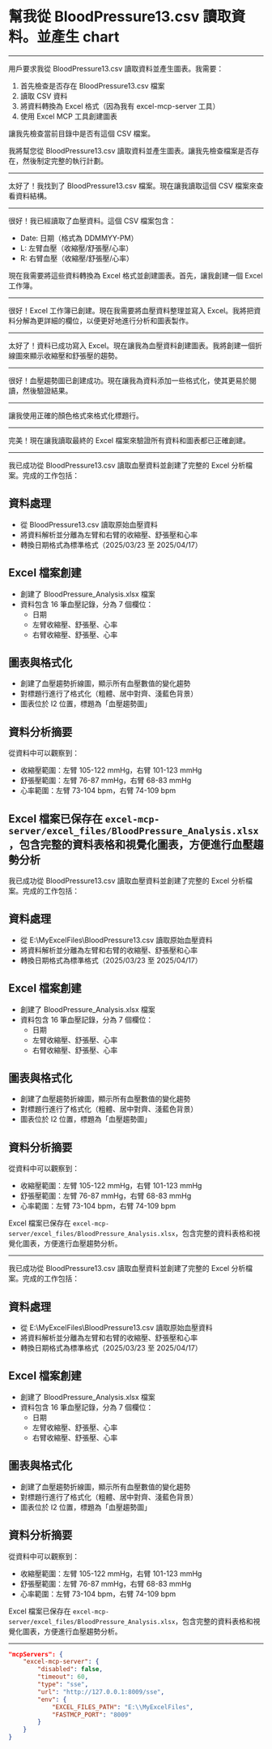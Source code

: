 # 幫我從 BloodPressure13.csv 讀取資料。並產生 chart

---
用戶要求我從 BloodPressure13.csv 讀取資料並產生圖表。我需要：

1. 首先檢查是否存在 BloodPressure13.csv 檔案
2. 讀取 CSV 資料
3. 將資料轉換為 Excel 格式（因為我有 excel-mcp-server 工具）
4. 使用 Excel MCP 工具創建圖表

讓我先檢查當前目錄中是否有這個 CSV 檔案。

我將幫您從 BloodPressure13.csv 讀取資料並產生圖表。讓我先檢查檔案是否存在，然後制定完整的執行計劃。

---
太好了！我找到了 BloodPressure13.csv 檔案。現在讓我讀取這個 CSV 檔案來查看資料結構。

---
很好！我已經讀取了血壓資料。這個 CSV 檔案包含：
- Date: 日期（格式為 DDMMYY-PM）
- L: 左臂血壓（收縮壓/舒張壓/心率）
- R: 右臂血壓（收縮壓/舒張壓/心率）

現在我需要將這些資料轉換為 Excel 格式並創建圖表。首先，讓我創建一個 Excel 工作簿。

---
很好！Excel 工作簿已創建。現在我需要將血壓資料整理並寫入 Excel。我將把資料分解為更詳細的欄位，以便更好地進行分析和圖表製作。

---
太好了！資料已成功寫入 Excel。現在讓我為血壓資料創建圖表。我將創建一個折線圖來顯示收縮壓和舒張壓的趨勢。

---
很好！血壓趨勢圖已創建成功。現在讓我為資料添加一些格式化，使其更易於閱讀，然後驗證結果。

---
讓我使用正確的顏色格式來格式化標題行。

---
完美！現在讓我讀取最終的 Excel 檔案來驗證所有資料和圖表都已正確創建。

---
我已成功從 BloodPressure13.csv 讀取血壓資料並創建了完整的 Excel 分析檔案。完成的工作包括：

## 資料處理
- 從 BloodPressure13.csv 讀取原始血壓資料
- 將資料解析並分離為左臂和右臂的收縮壓、舒張壓和心率
- 轉換日期格式為標準格式（2025/03/23 至 2025/04/17）

## Excel 檔案創建
- 創建了 BloodPressure_Analysis.xlsx 檔案
- 資料包含 16 筆血壓記錄，分為 7 個欄位：
  - 日期
  - 左臂收縮壓、舒張壓、心率
  - 右臂收縮壓、舒張壓、心率

## 圖表與格式化
- 創建了血壓趨勢折線圖，顯示所有血壓數值的變化趨勢
- 對標題行進行了格式化（粗體、居中對齊、淺藍色背景）
- 圖表位於 I2 位置，標題為「血壓趨勢圖」

## 資料分析摘要
從資料中可以觀察到：
- 收縮壓範圍：左臂 105-122 mmHg，右臂 101-123 mmHg
- 舒張壓範圍：左臂 76-87 mmHg，右臂 68-83 mmHg
- 心率範圍：左臂 73-104 bpm，右臂 74-109 bpm

Excel 檔案已保存在 `excel-mcp-server/excel_files/BloodPressure_Analysis.xlsx`，包含完整的資料表格和視覺化圖表，方便進行血壓趨勢分析
---
我已成功從 BloodPressure13.csv 讀取血壓資料並創建了完整的 Excel 分析檔案。完成的工作包括：

## 資料處理
- 從 E:\MyExcelFiles\BloodPressure13.csv 讀取原始血壓資料
- 將資料解析並分離為左臂和右臂的收縮壓、舒張壓和心率
- 轉換日期格式為標準格式（2025/03/23 至 2025/04/17）

## Excel 檔案創建
- 創建了 BloodPressure_Analysis.xlsx 檔案
- 資料包含 16 筆血壓記錄，分為 7 個欄位：
  - 日期
  - 左臂收縮壓、舒張壓、心率
  - 右臂收縮壓、舒張壓、心率

## 圖表與格式化
- 創建了血壓趨勢折線圖，顯示所有血壓數值的變化趨勢
- 對標題行進行了格式化（粗體、居中對齊、淺藍色背景）
- 圖表位於 I2 位置，標題為「血壓趨勢圖」

## 資料分析摘要
從資料中可以觀察到：
- 收縮壓範圍：左臂 105-122 mmHg，右臂 101-123 mmHg
- 舒張壓範圍：左臂 76-87 mmHg，右臂 68-83 mmHg
- 心率範圍：左臂 73-104 bpm，右臂 74-109 bpm

Excel 檔案已保存在 `excel-mcp-server/excel_files/BloodPressure_Analysis.xlsx`，包含完整的資料表格和視覺化圖表，方便進行血壓趨勢分析。

---
我已成功從 BloodPressure13.csv 讀取血壓資料並創建了完整的 Excel 分析檔案。完成的工作包括：

## 資料處理
- 從 E:\MyExcelFiles\BloodPressure13.csv 讀取原始血壓資料
- 將資料解析並分離為左臂和右臂的收縮壓、舒張壓和心率
- 轉換日期格式為標準格式（2025/03/23 至 2025/04/17）

## Excel 檔案創建
- 創建了 BloodPressure_Analysis.xlsx 檔案
- 資料包含 16 筆血壓記錄，分為 7 個欄位：
  - 日期
  - 左臂收縮壓、舒張壓、心率
  - 右臂收縮壓、舒張壓、心率

## 圖表與格式化
- 創建了血壓趨勢折線圖，顯示所有血壓數值的變化趨勢
- 對標題行進行了格式化（粗體、居中對齊、淺藍色背景）
- 圖表位於 I2 位置，標題為「血壓趨勢圖」

## 資料分析摘要
從資料中可以觀察到：
- 收縮壓範圍：左臂 105-122 mmHg，右臂 101-123 mmHg
- 舒張壓範圍：左臂 76-87 mmHg，右臂 68-83 mmHg
- 心率範圍：左臂 73-104 bpm，右臂 74-109 bpm

Excel 檔案已保存在 `excel-mcp-server/excel_files/BloodPressure_Analysis.xlsx`，包含完整的資料表格和視覺化圖表，方便進行血壓趨勢分析。

---

```json
"mcpServers": {
    "excel-mcp-server": {
        "disabled": false,
        "timeout": 60,
        "type": "sse",
        "url": "http://127.0.0.1:8009/sse",
        "env": {
            "EXCEL_FILES_PATH": "E:\\MyExcelFiles",
            "FASTMCP_PORT": "8009"
        }
    }
}
```
